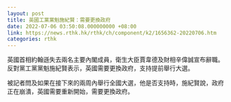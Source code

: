 ```yaml
---
layout: post
title: 英國工黨黨魁施紀賢：需要更換政府
date: 2022-07-06 03:50:08.000000000 +08:00
link: https://news.rthk.hk/rthk/ch/component/k2/1656362-20220706.htm
categories: rthk
---
```


英國首相約翰遜失去兩名主要內閣成員，衛生大臣賈韋德及財相辛偉誠宣布辭職。反對黨工黨黨魁施紀賢表示，英國需要更換政府，支持提前舉行大選。

被記者問及如果在接下來的兩周內舉行全國大選，他是否支持時，施紀賢說，政府正在崩潰，英國需要重新開始，需要更換政府。
